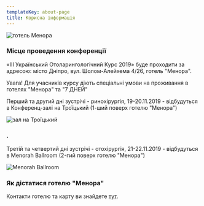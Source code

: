```yaml
---
templateKey: about-page
title: Корисна інформація
---
```

![готель Менора](/img/menora-hotel.jpg "готель Менора")

### Місце проведення конференції

«III Український Отоларингологічний Курс 2019» буде проходити за адресою: місто Дніпро, вул. Шолом-Алейхема 4/26, готель "Менора".

Увага! Для учасників курсу діють спеціальні умови на проживання в готелях "Менора" та "7 ДНЕЙ"

Перший та другий дні зустрічі - ринохірургія, 19-20.11.2019 - відбудуться в Конференц-залі на Троїцький (1-ший поверх готелю "Менора")

![зал на Троїцький](/img/1й-этаж-1.jpg "зал на Троїцький")

### .

Третій та четвертий дні зустрічі - отохірургія, 21-22.11.2019 - відбудуться в Menorah Ballroom (2-гий поверх готелю "Менора")

![Menorah Ballroom](/img/kc-ballroom-01.jpg "Menorah Ballroom")

### Як дістатися готелю "Менора"

Контакти готелю та карту ви знайдете [тут](http://menorahotel.com/contacts/).
